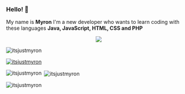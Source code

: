 ### Hello! 👋

My name is **Myron** I'm a new developer who wants to learn coding with these languages **Java, JavaScript, HTML, CSS and PHP**

<p align="center">
<img align="center" src="https://github-readme-stats-anuraghazra1.vercel.app/api?username=ItsJustMyron&include_all_commits=true&show_icons=true&theme=vue&count_private=true&hide_border=true" />
</p>

<p align="left"> <img src="https://komarev.com/ghpvc/?username=itsjustmyron&label=Profile%20views&color=0e75b6&style=flat" alt="itsjustmyron" /> </p>

<p align="left"> <a href="https://github.com/ryo-ma/github-profile-trophy"><img src="https://github-profile-trophy.vercel.app/?username=itsjustmyron" alt="itsjustmyron" /></a> </p>


<p><img align="left" src="https://github-readme-stats.vercel.app/api/top-langs?username=itsjustmyron&show_icons=true&locale=en&layout=compact" alt="itsjustmyron" /></p>

<p>&nbsp;<img align="center" src="https://github-readme-stats.vercel.app/api?username=itsjustmyron&show_icons=true&locale=en" alt="itsjustmyron" /></p>

<p><img align="center" src="https://github-readme-streak-stats.herokuapp.com/?user=itsjustmyron&" alt="itsjustmyron" /></p>
